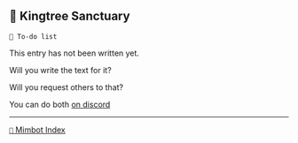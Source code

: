 ## 🌳 Kingtree Sanctuary

`📃 To-do list`

This entry has not been written yet.

Will you write the text for it?

Will you request others to that?

You can do both [on discord](<https://discord.com/channels/562910943848169472/1173922660489633802>)
<!---
tag: todo
keywords:  
aliases: 
-->
----------
[`📑` Mimbot Index](<https://zeithalt.github.io/r/#8810>)